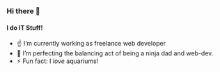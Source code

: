 ### Hi there 👋

<!--
**sdminev/sdminev** is a ✨ _special_ ✨ repository because its `README.md` (this file) appears on your GitHub profile.
-->
#### I do IT Stuff!

- ☝ I’m currently working as freelance web developer
- 🌱 I’m perfecting the balancing act of being a ninja dad and web-dev.
- ⚡ Fun fact: I *love* aquariums!

